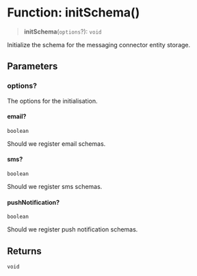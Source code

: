 # Function: initSchema()

> **initSchema**(`options`?): `void`

Initialize the schema for the messaging connector entity storage.

## Parameters

### options?

The options for the initialisation.

#### email?

`boolean`

Should we register email schemas.

#### sms?

`boolean`

Should we register sms schemas.

#### pushNotification?

`boolean`

Should we register push notification schemas.

## Returns

`void`
